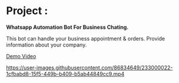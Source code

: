 # Project :

**Whatsapp Automation Bot For Business Chating.**

This bot can handle your business appointment & orders. Provide information about your company.

[Demo Video](https://www.linkedin.com/posts/mdamiruddin_github-whatsapp-meta-activity-6979199025048604672-8aqC)


https://user-images.githubusercontent.com/86834649/233000022-1cfbabd8-15f5-449b-b409-b5ab44849cc9.mp4

